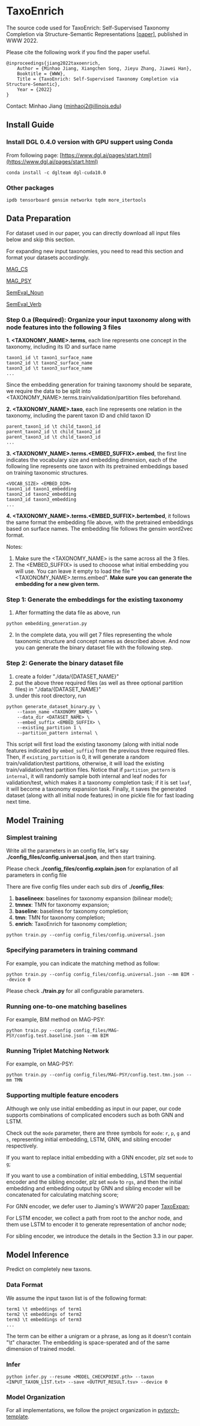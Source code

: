 # TaxoEnrich

The source code used for TaxoEnrich: Self-Supervised Taxonomy Completion via Structure-Semantic Representations [[paper]](https://arxiv.org/abs/2202.04887), published in WWW 2022.

Please cite the following work if you find the paper useful.

```
@inproceedings{jiang2022taxoenrich,
	Author = {Minhao Jiang, Xiangchen Song, Jieyu Zhang, Jiawei Han}, 
	Booktitle = {WWW},
	Title = {TaxoEnrich: Self-Supervised Taxonomy Completion via Structure-Semantic},
	Year = {2022}
}	
```

Contact: Minhao Jiang (minhaoj2@illinois.edu)

## Install Guide

### Install DGL 0.4.0 version with GPU suppert using Conda

From following page: [https://www.dgl.ai/pages/start.html](https://www.dgl.ai/pages/start.html)

```
conda install -c dglteam dgl-cuda10.0
```

### Other packages

```
ipdb tensorboard gensim networkx tqdm more_itertools
```

## Data Preparation

For dataset used in our paper, you can directly download all input files below and skip this section.

For expanding new input taxonomies, you need to read this section and format your datasets accordingly.

[MAG_CS](https://drive.google.com/file/d/1SkH74aTW6lfmuZll06wBFwv_R1Pt6kLC/view?usp=sharing) 

[MAG_PSY](https://drive.google.com/file/d/1cTr4n65ymLneUP_9wUitNgZ1Nbl9jXZ0/view?usp=sharing) 

[SemEval_Noun](https://drive.google.com/file/d/1YdHTQp5YxLFHroF9_qvK9dGZWh8Ivi7H/view?usp=sharing) 

[SemEval_Verb](https://drive.google.com/file/d/1mdOYKHMSVT6lvYBRWROC1SJSpMxA-hK3/view?usp=sharing) 

### Step 0.a (Required): Organize your input taxonomy along with node features into the following 3 files

**1. <TAXONOMY_NAME>.terms**, each line represents one concept in the taxonomy, including its ID and surface name

```
taxon1_id \t taxon1_surface_name
taxon2_id \t taxon2_surface_name
taxon3_id \t taxon3_surface_name
...
```
Since the embedding generation for training taxonomy should be separate, we require the data to be split into <TAXONOMY_NAME>.terms.train/validation/partition files beforehand.

**2. <TAXONOMY_NAME>.taxo**, each line represents one relation in the taxonomy, including the parent taxon ID and child taxon ID

```
parent_taxon1_id \t child_taxon1_id
parent_taxon2_id \t child_taxon2_id
parent_taxon3_id \t child_taxon3_id
...
```

**3. <TAXONOMY_NAME>.terms.<EMBED_SUFFIX>.embed**, the first line indicates the vocabulary size and embedding dimension, each of the following line represents one taxon with its pretrained embeddings based on training taxonomic structures.

```
<VOCAB_SIZE> <EMBED_DIM>
taxon1_id taxon1_embedding
taxon2_id taxon2_embedding
taxon3_id taxon3_embedding
...
```

**4. <TAXONOMY_NAME>.terms.<EMBED_SUFFIX>.bertembed**, it follows the same format the embedding file above, with the pretrained embeddings based on surface names.
The embedding file follows the gensim word2vec format.

Notes:

1. Make sure the <TAXONOMY_NAME> is the same across all the 3 files.
2. The <EMBED_SUFFIX> is used to chooose what initial embedding you will use. You can leave it empty to load the file "<TAXONOMY_NAME>.terms.embed". **Make sure you can generate the embedding for a new given term.**
### Step 1: Generate the embeddings for the existing taxonomy

1. After formatting the data file as above, run

```python embedding_generation.py```

2. In the complete data, you will get 7 files representing the whole taxonomic structure and concept names as described above. And now you can generate the binary dataset file with the following step.

### Step 2: Generate the binary dataset file

1. create a folder "./data/{DATASET_NAME}"
2. put the above three required files (as well as three optional partition files) in "./data/{DATASET_NAME}"
3. under this root directory, run

```
python generate_dataset_binary.py \
    --taxon_name <TAXONOMY_NAME> \
    --data_dir <DATASET_NAME> \
    --embed_suffix <EMBED_SUFFIX> \
    --existing_partition 1 \
    --partition_pattern internal \
```

This script will first load the existing taxonomy (along with initial node features indicated by `embed_suffix`) from the previous three required files.
Then, if `existing_partition` is 0, it will generate a random train/validation/test partitions, otherwise, it will load the existing train/validation/test partition files.
Notice that if `partition_pattern` is `internal`, it will randomly sample both internal and leaf nodes for validation/test, which makes it a taxonomy completion task; if it is set `leaf`, it will become a taxonomy expansion task.
Finally, it saves the generated dataset (along with all initial node features) in one pickle file for fast loading next time.


## Model Training

### Simplest training

Write all the parameters in an config file, let's say **./config_files/config.universal.json**, and then start training.

Please check **./config_files/config.explain.json** for explanation of all parameters in config file

There are five config files under each sub dirs of **./config_files**:

1. **baselineex**: baselines for taxonomy expansion (bilinear model);
2. **tmnex**: TMN for taxonomy expansion;
3. **baseline**: baselines for taxonomy completion;
4. **tmn**: TMN for taxonomy completion;
5. **enrich**: TaxoEnrich for taxonomy completion;

```
python train.py --config config_files/config.universal.json
```

### Specifying parameters in training command

For example, you can indicate the matching method as follow:

```
python train.py --config config_files/config.universal.json --mm BIM --device 0
```

Please check **./train.py** for all configurable parameters.


### Running one-to-one matching baselines

For example, BIM method on MAG-PSY:

```
python train.py --config config_files/MAG-PSY/config.test.baseline.json --mm BIM
```

### Running Triplet Matching Network

For example, on MAG-PSY:

```
python train.py --config config_files/MAG-PSY/config.test.tmn.json --mm TMN
```

### Supporting multiple feature encoders

Although we only use initial embedding as input in our paper, our code supports combinations of complicated encoders such as both GNN and LSTM.

Check out the `mode` parameter, there are three symbols for `mode`: `r`, `p`, `g` and `s`, representing initial embedding, LSTM, GNN, and sibling encoder respectively. 

If you want to replace initial embedding with a GNN encoder, plz set `mode` to `g`; 

If you want to use a combination of initial embedding, LSTM sequential encoder and the sibling encoder, plz set `mode` to `rgs`, and then the initial embedding and embedding output by GNN and sibling encoder will be concatenated for calculating matching score; 

For GNN encoder, we defer user to Jiaming's WWW'20 paper [TaxoExpan](https://arxiv.org/abs/2001.09522);

For LSTM encoder, we collect a path from root to the anchor node, and them use LSTM to encoder it to generate representation of anchor node;

For sibling encoder, we introduce the details in the Section 3.3 in our paper.


## Model Inference

Predict on completely new taxons.

### Data Format

We assume the input taxon list is of the following format:

```
term1 \t embeddings of term1
term2 \t embeddings of term2
term3 \t embeddings of term3
...
```

The term can be either a unigram or a phrase, as long as it doesn't contain "\t" character.
The embedding is space-sperated and of the same dimension of trained model.

### Infer

```
python infer.py --resume <MODEL_CHECKPOINT.pth> --taxon <INPUT_TAXON_LIST.txt> --save <OUTPUT_RESULT.tsv> --device 0
```


### Model Organization

For all implementations, we follow the project organization in [pytorch-template](https://github.com/victoresque/pytorch-template).

